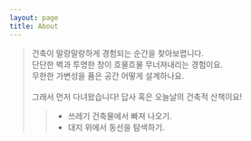 ```yaml
---
layout: page
title: About
---
```


> 건축이 말랑말랑하게 경험되는 순간을 찾아보렵니다.<br/>
> 단단한 벽과 투명한 창이 흐물흐물 무너져내리는 경험이요.<br/>
> 무한한 가변성을 품은 공간 어떻게 설계하나요.<br/>
> <br/>
> 그래서 먼저 다녀왔습니다! 답사 혹은 오늘날의 건축적 산책이요!
> <br/>
> > - 쓰레기 건축물에서 빠져 나오기.<br/>
> > - 대지 위에서 동선을 탐색하기.
